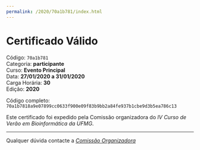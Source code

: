 ```yaml
---
permalink: /2020/70a1b781/index.html
---
```


# Certificado Válido

Código: `70a1b781`<br>
Categoria: **participante**<br>
Curso: **Evento Principal**<br>
Data: **27/01/2020 a 31/01/2020**<br>
Carga Horária: **30**<br>
Edição: **2020**<br>


Código completo: `70a1b7818a9e07899cc0633f900e09f83b9bb2a84fe937b1cbe9d3b5ea786c13`


Este certificado foi expedido pela Comissão organizadora do *IV Curso de Verão em Bioinformática da UFMG*.

----

Qualquer dúvida contacte a [_Comissão Organizadora_](<mailto:cursobioinfoufmg@gmail.com$subject=[Certificados]>)

